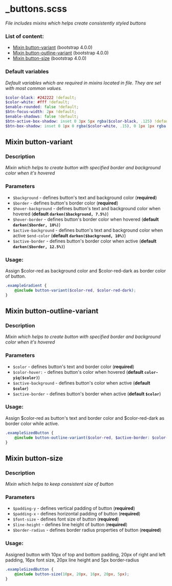 # _buttons.scss
_File includes mixins which helps create consistently styled buttons_

### List of content:

- [Mixin button-variant](#mixin-button-variant) (bootstrap 4.0.0)
- [Mixin button-outline-variant](#mixin-button-outline-variant) (bootstrap 4.0.0)
- [Mixin button-size](#mixin-button-size) (bootstrap 4.0.0)


### Default variables
_Default variables which are required in mixins located in file. They are set with most common values._

```scss
$color-black: #242222 !default;
$color-white: #fff !default;
$enable-rounded: false !default;
$btn-focus-width: 2px !default;
$enable-shadows: false !default;
$btn-active-box-shadow: inset 0 3px 5px rgba($color-black, .125) !default;
$btn-box-shadow: inset 0 1px 0 rgba($color-white, .15), 0 1px 1px rgba($color-black, .075) !default;
```


## Mixin button-variant

### Description
_Mixin which helps to create button with specified border and background color when it's hovered_

### Parameters
- `$background` - defines button's text and background color (**required**)
- `$border` - defines button's border color (**required**)
- `$hover-background` - defines button's text and background color when hovered (**default `darken($background, 7.5%)`**)
- `$hover-border` - defines button's border color when hovered (**default `darken($border, 10%)`**)
- `$active-background` - defines button's text and background color when active `$end-color` (**default `darken($background, 10%)`**)
- `$active-border` - defines button's border color when active (**default `darken($border, 12.5%)`**)

### Usage: 
Assign $color-red as background color and $color-red-dark as border color of button.

```scss
.exampleGradient {
    @include button-variant($color-red, $color-red-dark);
}
```


## Mixin button-outline-variant

### Description
_Mixin which helps to create button with specified border and background color when it's hovered_

### Parameters
- `$color` - defines button's text and border color (**required**)
- `$color-hover:` - defines button's color when hovered (**default `color-yiq($color)`**)
- `$active-background` - defines button's color when active (**default `$color`**)
- `$active-border` - defines button's border when active (**default `$color`**)

### Usage: 
Assign $color-red as button's text and border color and $color-red-dark as border color while active.

```scss
.exampleSizedButton {
    @include button-outline-variant($color-red, $active-border: $color-red-dark);
}
```


## Mixin button-size

### Description
_Mixin which helps to keep consistent size of button_

### Parameters
- `$padding-y` - defines vertical padding of button (**required**)
- `$padding-x` - defines horizontal padding of button (**required**)
- `$font-size` - defines font size of button (**required**)
- `$line-height` - defines line height of button (**required**)
- `$border-radius` - defines border radius properties of button (**required**)

### Usage: 
Assigned button with 10px of top and bottom padding, 20px of right and left padding, 16px font size, 20px line height
 and 5px border-radius

```scss
.exampleSizedButton {
    @include button-size(10px, 20px, 16px, 20px, 5px);
}
```
